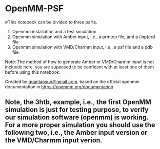 # OpenMM-PSF
#This notebook can be divided to three parts.
1. Openmm installation and a test simulation
2. Openmm simulation with Amber input, i.e., a prmtop file, and a (inp)crd file
3. Openmm simulation with VMD/Charmm input, i.e., a psf file and a pdb file.

Note: The method of how to generate Amber or VMD/Charmm input is not incluede here, you are supposed to be confident with at least one of them before using this notebook.

Created by quantaosun@gmail.com, based on the official openmm documentation in https://openmm.org/documentation 

## Note, the 3htb, example, i.e., the first OpenMM simulation is just for testing purpose, to verify our simulation software (openmm) is working. For a more proper simulation you should use the following two, i.e., the Amber input version or the VMD/Charmm input verion.
